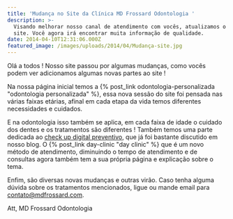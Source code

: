 ```yaml
---
title: 'Mudança no Site da Clínica MD Frossard Odontologia '
description: >-
  Visando melhorar nosso canal de atendimento com vocês, atualizamos o nosso
  site. Você agora irá encontrar muita informação de qualidade. 
date: 2014-04-10T12:31:06.000Z
featured_image: /images/uploads/2014/04/Mudança-site.jpg
---
```


Olá a todos ! Nosso site passou por algumas mudanças, como vocês podem ver adicionamos algumas novas partes ao site ! 

Na nossa página inicial temos a {% post_link odontologia-personalizada "odontologia personalizada" %}, essa nova sessão do site foi pensada nas várias faixas etárias, afinal em cada etapa da vida temos diferentes necessidades e cuidados.

 E na odontologia isso também se aplica, em cada faixa de idade o cuidado dos dentes e os tratamentos são diferentes ! Também temos uma parte dedicada ao [check up digital preventivo](/tratamentos/check-up-digital-preventivo/ "Check Up Digital Preventivo"), que já foi bastante discutido em nosso blog. O {% post_link day-clinic "day clinic" %} que é um novo método de atendimento, diminuindo o tempo de atendimento e de consultas agora também tem a sua própria página e explicação sobre o tema. 
 
 Enfim, são diversas novas mudanças e outras virão. Caso tenha alguma dúvida sobre os tratamentos mencionados, ligue ou mande email para contato@mdfrossard.com. 
 
 Att, MD Frossard Odontologia
